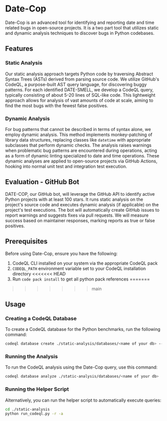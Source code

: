 # Date-Cop

Date-Cop is an advanced tool for identifying and reporting date and time related bugs in open-source projects. It is a two part tool that utilizes static and dynamic analysis techniques to discover bugs in Python codebases.

## Features

### Static Analysis

Our static analysis approach targets Python code by traversing Abstract Syntax Trees (ASTs) derived from parsing source code. We utilize GitHub's CodeQL, a purpose-built AST query language, for discovering buggy patterns. For each identified DATE-SMELL, we develop a CodeQL query, typically consisting of about 5-20 lines of SQL-like code. This lightweight approach allows for analysis of vast amounts of code at scale, aiming to find the most bugs with the fewest false positives.

### Dynamic Analysis

For bug patterns that cannot be described in terms of syntax alone, we employ dynamic analysis. This method implements monkey-patching of library data structures, replacing classes like `datetime` with appropriate subclasses that perform dynamic checks. The analysis raises warnings when problematic bug patterns are encountered during operations, acting as a form of dynamic linting specialized to date and time operations. These dynamic analyses are applied to open-source projects via GitHub Actions, hooking into normal unit test and integration test execution.

## Evaluation - GitHub Bot

DATE-COP, our GitHub bot, will leverage the GitHub API to identify active Python projects with at least 100 stars. It runs static analysis on the project's source code and executes dynamic analysis (if applicable) on the project's test executions. The bot will automatically create GitHub issues to report warnings and suggests fixes via pull requests. We will measure success based on maintainer responses, marking reports as true or false positives.

## Prerequisites

Before using Date-Cop, ensure you have the following:

1. CodeQL CLI installed on your system via the appropriate CodeQL pack
2. `CODEQL_PATH` environment variable set to your CodeQL installation directory
<<<<<<< HEAD
3. Run `code pack install` to get all python pack references
=======
>>>>>>> main

## Usage

### Creating a CodeQL Database

To create a CodeQL database for the Python benchmarks, run the following command:

```bash
codeql database create ./static-analysis/databases/<name of your db> --language=python --source-root=../../benchmarks/
```


### Running the Analysis

To run the CodeQL analysis using the Date-Cop query, use this command:

```bash
codeql database analyze ./static-analysis/databases/<name of your db> ./static-analysis/queries/<name of your query>.ql --output=results.csv --format=csv --verbose --no-rerun=false --download
```

### Running the Helper Script

Alternatively, you can run the helper script to automatically execute queries:

```bash
cd ./static-analysis
python run_codeql.py -r -a
```


